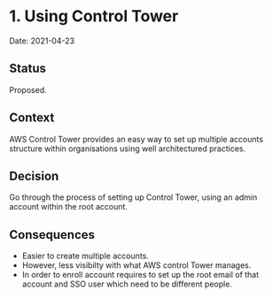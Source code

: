 # 1. Using Control Tower

Date: 2021-04-23

## Status

Proposed.

## Context
AWS Control Tower provides an easy way to set up multiple accounts structure within organisations using well architectured practices. 

## Decision

Go through the process of setting up Control Tower, using an admin account within the root account.

## Consequences

* Easier to create multiple accounts.
* However, less visibilty with what AWS control Tower manages.
* In order to enroll account requires to set up the root email of that account and SSO user which need to be different people.

